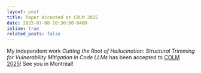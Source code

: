 ```yaml
---
layout: post
title: Paper Accepted at COLM 2025
date: 2025-07-08 10:30:00-0400
inline: true
related_posts: false
---
```


My independent work *Cutting the Root of Hallucination: Structural Trimming for Vulnerability Mitigation in Code LLMs* has been accepted to [COLM 2025](https://colmweb.org/)! See you in Montréal!
